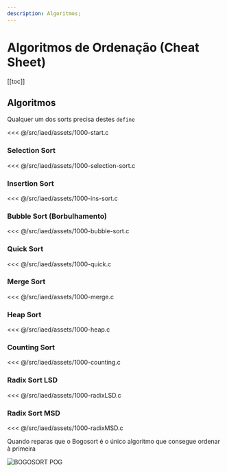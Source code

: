 ```yaml
---
description: Algoritmos;
---
```


# Algoritmos de Ordenação (Cheat Sheet)

[[toc]]

## Algoritmos

Qualquer um dos sorts precisa destes `define`

<<< @/src/iaed/assets/1000-start.c

### Selection Sort

<<< @/src/iaed/assets/1000-selection-sort.c

### Insertion Sort

<<< @/src/iaed/assets/1000-ins-sort.c

### Bubble Sort (Borbulhamento)

<<< @/src/iaed/assets/1000-bubble-sort.c

### Quick Sort

<<< @/src/iaed/assets/1000-quick.c

### Merge Sort

<<< @/src/iaed/assets/1000-merge.c

### Heap Sort

<<< @/src/iaed/assets/1000-heap.c

### Counting Sort

<<< @/src/iaed/assets/1000-counting.c

### Radix Sort LSD

<<< @/src/iaed/assets/1000-radixLSD.c

### Radix Sort MSD

<<< @/src/iaed/assets/1000-radixMSD.c

Quando reparas que o Bogosort é o único algoritmo que consegue ordenar à primeira

![BOGOSORT POG](https://miro.medium.com/max/919/1*vlRhlnh4-SKa6GVtYgJaHg.gif)
